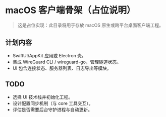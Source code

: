 # macOS 客户端骨架（占位说明）

> 这是占位实现：此目录将用于存放 macOS 原生或跨平台桌面客户端工程。

## 计划内容

- SwiftUI/AppKit 应用或 Electron 壳。
- 集成 WireGuard CLI / wireguard-go，管理隧道状态。
- UI 包含连接状态、服务器列表、日志导出等模块。

## TODO

- 选择 UI 技术栈并初始化工程。
- 设计配置同步机制（与 core 工具交互）。
- 评估是否需要后台守护进程与自动更新。
